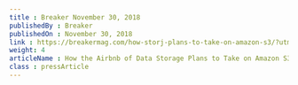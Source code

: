 ```yaml
---
title : Breaker November 30, 2018
publishedBy : Breaker
publishedOn : November 30, 2018
link : https://breakermag.com/how-storj-plans-to-take-on-amazon-s3/?utm_source=social&utm_medium=twitter&utm_campaign=qa
weight: 4
articleName : How the Airbnb of Data Storage Plans to Take on Amazon S3
class : pressArticle
---
```

